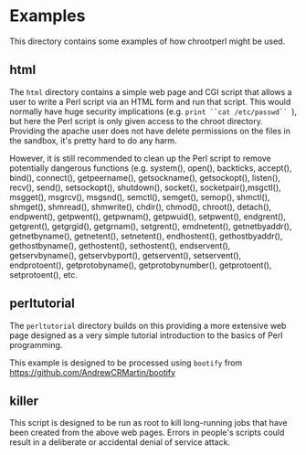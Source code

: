 Examples
========

This directory contains some examples of how chrootperl might be used.

html
----

The `html` directory contains a simple web page and CGI script that
allows a user to write a Perl script via an HTML form and run that
script. This would normally have huge security implications
(e.g. `print ``cat /etc/passwd`` `), but here the Perl script is only
given access to the chroot directory. Providing the apache user does
not have delete permissions on the files in the sandbox, it's pretty
hard to do any harm. 

However, it is still recommended to clean up the Perl script to remove
potentially dangerous functions (e.g. system(), open(), backticks,
accept(), bind(), connect(), getpeername(), getsockname(),
getsockopt(), listen(), recv(), send(), setsockopt(), shutdown(),
socket(), socketpair(),msgctl(), msgget(), msgrcv(), msgsnd(),
semctl(), semget(), semop(), shmctl(), shmget(), shmread(),
shmwrite(), chdir(), chmod(), chroot(), detach(), endpwent(),
getpwent(), getpwnam(), getpwuid(), setpwent(), endgrent(),
getgrent(), getgrgid(), getgrnam(), setgrent(), emdnetent(),
getnetbyaddr(), getnetbyname(), getnetent(), setnetent(),
endhostent(), gethostbyaddr(), gethostbyname(), gethostent(),
sethostent(), endservent(), getservbyname(), getservbyport(),
getservent(), setservent(), endprotoent(), getprotobyname(),
getprotobynumber(), getprotoent(), setprotoent(), etc.


perltutorial
------------

The `perltutorial` directory builds on this providing a more extensive web
page designed as a very simple tutorial introduction to the basics of
Perl programming.

This example is designed to be processed using `bootify` from
https://github.com/AndrewCRMartin/bootify

killer
------

This script is designed to be run as root to kill long-running jobs
that have been created from the above web pages. Errors in people's
scripts could result in a deliberate or accidental denial of service
attack.

